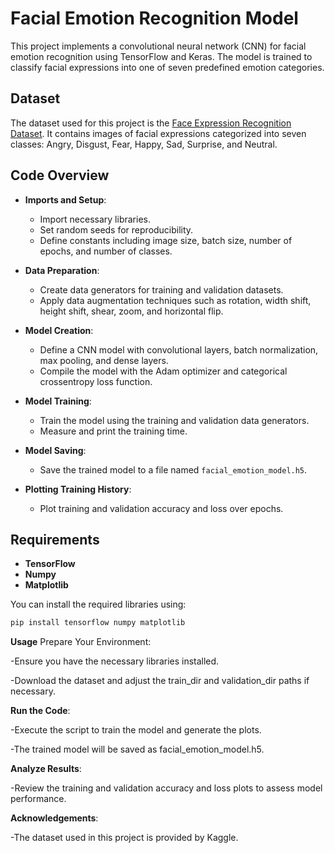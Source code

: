 

# Facial Emotion Recognition Model

This project implements a convolutional neural network (CNN) for facial emotion recognition using TensorFlow and Keras. The model is trained to classify facial expressions into one of seven predefined emotion categories.

## Dataset

The dataset used for this project is the [Face Expression Recognition Dataset](https://www.kaggle.com/datasets/jonathanoheix/face-expression-recognition-dataset). It contains images of facial expressions categorized into seven classes: Angry, Disgust, Fear, Happy, Sad, Surprise, and Neutral.

## Code Overview

- **Imports and Setup**:
  - Import necessary libraries.
  - Set random seeds for reproducibility.
  - Define constants including image size, batch size, number of epochs, and number of classes.

- **Data Preparation**:
  - Create data generators for training and validation datasets.
  - Apply data augmentation techniques such as rotation, width shift, height shift, shear, zoom, and horizontal flip.

- **Model Creation**:
  - Define a CNN model with convolutional layers, batch normalization, max pooling, and dense layers.
  - Compile the model with the Adam optimizer and categorical crossentropy loss function.

- **Model Training**:
  - Train the model using the training and validation data generators.
  - Measure and print the training time.

- **Model Saving**:
  - Save the trained model to a file named `facial_emotion_model.h5`.

- **Plotting Training History**:
  - Plot training and validation accuracy and loss over epochs.

## Requirements

- **TensorFlow**
- **Numpy**
- **Matplotlib**

You can install the required libraries using:

```bash
pip install tensorflow numpy matplotlib

```


**Usage**
Prepare Your Environment:

-Ensure you have the necessary libraries installed.

-Download the dataset and adjust the train_dir and validation_dir paths if necessary.

**Run the Code**:

-Execute the script to train the model and generate the plots.

-The trained model will be saved as facial_emotion_model.h5.

**Analyze Results**:

-Review the training and validation accuracy and loss plots to assess model performance.

**Acknowledgements**:

-The dataset used in this project is provided by Kaggle.

